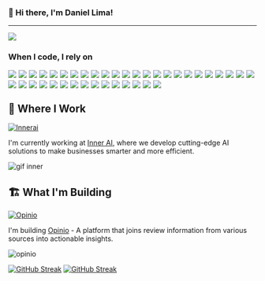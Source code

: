 ### 👋 Hi there, I'm Daniel Lima!

---

![](https://komarev.com/ghpvc/?username=daniel1lima)

<h3>When I code, I rely on</h3>
<div style="display: flex; flex-wrap: wrap; gap: 5px;">
  <!-- Languages -->
  <img src="https://img.shields.io/badge/-Python-3776AB?style=flat-square&logo=python&logoColor=white" />
  <img src="https://img.shields.io/badge/-Typescript-3178C6?style=flat-square&logo=typescript&logoColor=white" />
  <img src="https://img.shields.io/badge/-Javascript-F7DF1E?style=flat-square&logo=javascript&logoColor=black" />
  <img src="https://img.shields.io/badge/-Java-007396?style=flat-square&logo=java&logoColor=white" />
  <img src="https://img.shields.io/badge/-Rust-000000?style=flat-square&logo=rust&logoColor=white" />
  <img src="https://img.shields.io/badge/-C-A8B9CC?style=flat-square&logo=c&logoColor=white" />
  <img src="https://img.shields.io/badge/-C++-00599C?style=flat-square&logo=c%2B%2B&logoColor=white" />
  <img src="https://img.shields.io/badge/-C%23-239120?style=flat-square&logo=c-sharp&logoColor=white" />
  <img src="https://img.shields.io/badge/-SQL-4479A1?style=flat-square&logo=mysql&logoColor=white" />
  <img src="https://img.shields.io/badge/-R-276DC3?style=flat-square&logo=r&logoColor=white" />
  <img src="https://img.shields.io/badge/-Ruby%20on%20Rails-CC0000?style=flat-square&logo=ruby-on-rails&logoColor=white" />
  <img src="https://img.shields.io/badge/-Go-00ADD8?style=flat-square&logo=go&logoColor=white" />

  <!-- Technologies -->
  <img src="https://img.shields.io/badge/-React.js-61DAFB?style=flat-square&logo=react&logoColor=black" />
  <img src="https://img.shields.io/badge/-Next.js-000000?style=flat-square&logo=next-dot-js&logoColor=white" />
  <img src="https://img.shields.io/badge/-Deno.js-000000?style=flat-square&logo=deno&logoColor=white" />
  <img src="https://img.shields.io/badge/-MySQL-4479A1?style=flat-square&logo=mysql&logoColor=white" />
  <img src="https://img.shields.io/badge/-Flask-000000?style=flat-square&logo=flask&logoColor=white" />
  <img src="https://img.shields.io/badge/-Django-092E20?style=flat-square&logo=django&logoColor=white" />
  <img src="https://img.shields.io/badge/-Redis-DC382D?style=flat-square&logo=redis&logoColor=white" />
  <img src="https://img.shields.io/badge/-Selenium-43B02A?style=flat-square&logo=selenium&logoColor=white" />
  <img src="https://img.shields.io/badge/-SpaCy-09A3D5?style=flat-square" />
  <img src="https://img.shields.io/badge/-TensorFlow-FF6F00?style=flat-square&logo=tensorflow&logoColor=white" />
  <img src="https://img.shields.io/badge/-Pandas-150458?style=flat-square&logo=pandas&logoColor=white" />
  <img src="https://img.shields.io/badge/-Docker-2496ED?style=flat-square&logo=docker&logoColor=white" />
  <img src="https://img.shields.io/badge/-RAG-FF9900?style=flat-square" />
  <img src="https://img.shields.io/badge/-DynamoDB-4053D6?style=flat-square&logo=amazon-dynamodb&logoColor=white" />
  <img src="https://img.shields.io/badge/-Neo4j-008CC1?style=flat-square&logo=neo4j&logoColor=white" />
  <img src="https://img.shields.io/badge/-ChromaDB-4B8BBE?style=flat-square" />
  <img src="https://img.shields.io/badge/-MongoDB-47A248?style=flat-square&logo=mongodb&logoColor=white" />
  <img src="https://img.shields.io/badge/-Supabase-3ECF8E?style=flat-square&logo=supabase&logoColor=white" />
  <img src="https://img.shields.io/badge/-Aurora-FF9900?style=flat-square" />

  <!-- Operations -->
  <img src="https://img.shields.io/badge/-AWS%20EC2/S3/Bedrock-232F3E?style=flat-square&logo=amazon-aws&logoColor=white" />
  <img src="https://img.shields.io/badge/-Git-F05032?style=flat-square&logo=git&logoColor=white" />
  <img src="https://img.shields.io/badge/-Azure-0078D4?style=flat-square&logo=microsoft-azure&logoColor=white" />
  <img src="https://img.shields.io/badge/-Datadog-632CA6?style=flat-square&logo=datadog&logoColor=white" />
  <img src="https://img.shields.io/badge/-Rollbar-0779E4?style=flat-square&logo=rollbar&logoColor=white" />
  <img src="https://img.shields.io/badge/-Snyk-4C4A73?style=flat-square&logo=snyk&logoColor=white" />
  <img src="https://img.shields.io/badge/-SQLite-003B57?style=flat-square&logo=sqlite&logoColor=white" />
  <img src="https://img.shields.io/badge/-ClickUp-7B68EE?style=flat-square&logo=clickup&logoColor=white" />
</div>

## 💼 Where I Work
<a href="https://innerai.com" target="_blank">
  <img src="https://img.shields.io/badge/Innerai-00AEEF?style=for-the-badge" alt="Innerai" />
</a>

I'm currently working at [Inner AI](https://innerai.com), where we develop cutting-edge AI solutions to make businesses smarter and more efficient.

![gif inner](https://github.com/user-attachments/assets/bb809434-54eb-4bd1-bc00-8c6a3aa24ed1)

## 🏗️ What I'm Building 
<a href="https://www.opinio.cc/" target="_blank">
  <img src="https://img.shields.io/badge/Opinio-00AEEF?style=for-the-badge" alt="Opinio" />
</a>

I'm building [Opinio](https://www.opinio.cc/) - A platform that joins review information from various sources into actionable insights.

![opinio](https://github.com/user-attachments/assets/ec9e1ab3-37eb-4629-99b2-d1dfeec81a98)

<div>
  <a href="https://git.io/streak-stats"><img src="https://streak-stats.demolab.com?user=daniel1lima&theme=modern-lilac&hide_current_streak=true&hide_longest_streak=true" alt="GitHub Streak" /></a>
  <a href="https://git.io/streak-stats"><img src="https://streak-stats.demolab.com?user=DanielLima52&theme=modern-lilac&hide_current_streak=true&hide_longest_streak=true" alt="GitHub Streak" /></a>
</div>
